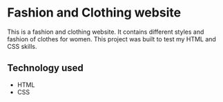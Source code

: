 # Fashion and Clothing website
This is a fashion and clothing website. It contains different styles and fashion of clothes for women.
This project was built to test my HTML and  CSS skills.

## Technology used
- HTML
- CSS
